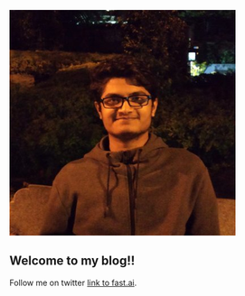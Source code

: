 

![profile](images/profile.jpg)

## Welcome to my blog!!

Follow me on twitter [link to fast.ai](https://twitter.com/sunilhucharaddi).
